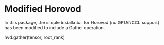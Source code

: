 # Modified Horovod
In this package, the simple installation for Horovod (no GPU/NCCL support) has been modified to include a Gather operation.

hvd.gather(tensor, root_rank)
